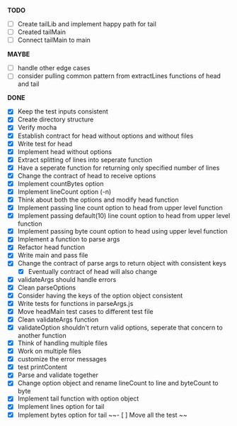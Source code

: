 **TODO**
- [ ] Create tailLib and implement happy path for tail
- [ ] Created tailMain
- [ ] Connect tailMain to main

**MAYBE**
- [ ] handle other edge cases
- [ ] consider pulling common pattern from extractLines functions of head and tail

**DONE**

- [x] Keep the test inputs consistent
- [x] Create directory structure
- [x] Verify mocha
- [x] Establish contract for head without options and without files
- [x] Write test for head
- [x] Implement head without options
- [x] Extract splitting of lines into seperate function
- [x] Have a seperate function for returning only specified number of lines 
- [x] Change the contract of head to receive options
- [x] Implement countBytes option
- [x] Implement lineCount option (-n)
- [x] Think about both the options and modify head function
- [x] Implement passing line count option to head from upper level function
- [x] Implement passing default(10) line count option to head from upper level function
- [x] Implement passing byte count option to head using upper level function
- [x] Implement a function to parse args
- [x] Refactor head function
- [x] Write main and pass file
- [x] Change the contract of parse args to return object with consistent keys
  - [x] Eventually contract of head will also change 
- [x] validateArgs should handle errors
- [x] Clean parseOptions
- [x] Consider having the keys of the option object consistent
- [x] Write tests for functions in parseArgs.js
- [x] Move headMain test cases to different test file
- [X] Clean validateArgs function
- [X] validateOption shouldn't return valid options, seperate that concern to another function
- [x] Think of handling multiple files
- [x] Work on multiple files
- [x] customize the error messages 
- [x] test printContent
- [x] Parse and validate together
- [x] Change option object and rename lineCount to line and byteCount to byte
- [x] Implement tail function with option object
- [x] Implement lines option for tail
- [x] Implement bytes option for tail
~~- [ ] Move all the test ~~
